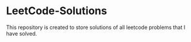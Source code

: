 # LeetCode-Solutions
This repository is created to store solutions of all leetcode problems that I have solved.
